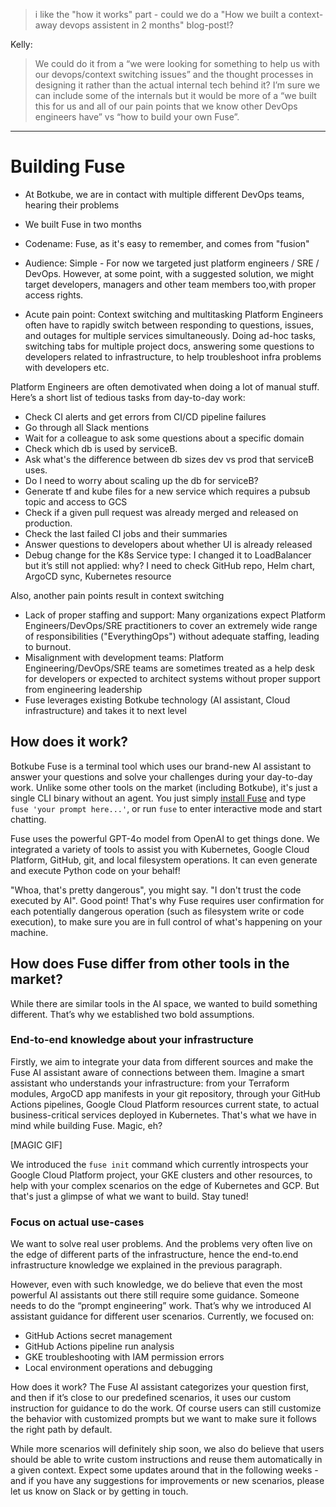 > i like the "how it works" part - could we do a "How we built a context-away devops assistent in 2 months" blog-post!?

Kelly:
> We could do it from a “we were looking for something to help us with our devops/context switching issues” and the thought processes in designing it rather than the actual internal tech behind it? I’m sure we can include some of the internals but it would be more of a “we built this for us and all of our pain points that we know other DevOps engineers have” vs “how to build your own Fuse”.

---

# Building Fuse 

- At Botkube, we are in contact with multiple different DevOps teams, hearing their problems

- We built Fuse in two months

- Codename: Fuse, as it's easy to remember, and comes from "fusion"


- Audience: Simple - For now we targeted just platform engineers / SRE / DevOps. However, at some point, with a suggested solution, we might target developers, managers and other team members too,with proper access rights.

- Acute pain point: Context switching and multitasking
Platform Engineers often have to rapidly switch between responding to questions, issues, and outages for multiple services simultaneously. Doing ad-hoc tasks, switching tabs for multiple project docs, answering some questions to developers related to infrastructure, to help troubleshoot infra problems with developers etc.

Platform Engineers are often demotivated when doing a lot of manual stuff. Here’s a short list of tedious tasks from day-to-day work:
- Check CI alerts and get errors from CI/CD pipeline failures
- Go through all Slack mentions 
- Wait for a colleague to ask some questions about a specific domain
- Check which db is used by serviceB.
- Ask what's the difference between db sizes dev vs prod that serviceB uses.
- Do I need to worry about scaling up the db for serviceB?
- Generate tf and kube files for a new service which requires a pubsub topic and access to GCS 
- Check if a given pull request was already merged and released on production.
- Check the last failed CI jobs and their summaries
- Answer questions to developers about whether UI is already released
- Debug change for the K8s Service type: I changed it to LoadBalancer but it’s still not applied: why? I need to check GitHub repo, Helm chart, ArgoCD sync, Kubernetes resource

Also, another pain points result in context switching

- Lack of proper staffing and support: Many organizations expect Platform Engineers/DevOps/SRE practitioners to cover an extremely wide range of responsibilities ("EverythingOps") without adequate staffing, leading to burnout.
- Misalignment with development teams: Platform Engineering/DevOps/SRE teams are sometimes treated as a help desk for developers or expected to architect systems without proper support from engineering leadership
- Fuse leverages existing Botkube technology (AI assistant, Cloud infrastructure) and takes it to next level








## How does it work?

Botkube Fuse is a terminal tool which uses our brand-new AI assistant to answer your questions and solve your challenges during your day-to-day work. Unlike some other tools on the market (including Botkube), it's just a single CLI binary without an agent. You just simply [install Fuse](https://botkube.io/fuse) and type `fuse 'your prompt here...'`, or run `fuse` to enter interactive mode and start chatting.

Fuse uses the powerful GPT-4o model from OpenAI to get things done. We integrated a variety of tools to assist you with Kubernetes, Google Cloud Platform, GitHub, git, and local filesystem operations. It can even generate and execute Python code on your behalf!

"Whoa, that's pretty dangerous", you might say. "I don't trust the code executed by AI". Good point! That's why Fuse requires user confirmation for each potentially dangerous operation (such as filesystem write or code execution), to make sure you are in full control of what's happening on your machine.

## How does Fuse differ from other tools in the market?

While there are similar tools in the AI space, we wanted to build something different. That’s why we established two bold assumptions.

### End-to-end knowledge about your infrastructure

Firstly, we aim to integrate your data from different sources and make the Fuse AI assistant aware of connections between them. Imagine a smart assistant who understands your infrastructure: from your Terraform modules, ArgoCD app manifests in your git repository, through your GitHub Actions pipelines, Google Cloud Platform resources current state, to actual business-critical services deployed in Kubernetes. That's what we have in mind while building Fuse. Magic, eh?

[MAGIC GIF]

We introduced the `fuse init` command which currently introspects your Google Cloud Platform project, your GKE clusters and other resources, to help with your complex scenarios on the edge of Kubernetes and GCP. But that's just a glimpse of what we want to build. Stay tuned!

### Focus on actual use-cases

We want to solve real user problems. And the problems very often live on the edge of different parts of the infrastructure, hence the end-to.end infrastructure knowledge we explained in the previous paragraph.

However, even with such knowledge, we do believe that even the most powerful AI assistants out there still require some guidance. Someone needs to do the “prompt engineering” work. That’s why we introduced AI assistant guidance for different user scenarios. Currently, we focused on:
- GitHub Actions secret management
- GitHub Actions pipeline run analysis
- GKE troubleshooting with IAM permission errors
- Local environment operations and debugging

How does it work? The Fuse AI assistant categorizes your question first, and then if it’s close to our predefined scenarios, it uses our custom instruction for guidance to do the work. Of course users can still customize the behavior with customized prompts but we want to make sure it follows the right path by default.

While more scenarios will definitely ship soon, we also do believe that users should be able to write custom instructions and reuse them automatically in a given context. Expect some updates around that in the following weeks - and if you have any suggestions for improvements or new scenarios, please let us know on Slack or by getting in touch.
